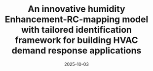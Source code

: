 ---
title: "An innovative humidity Enhancement-RC-mapping model with tailored identification framework for building HVAC demand response applications"
date: 2025-10-03
authors: ["Huilong Wang", "Zhuoyue Tan", "Jinhan Mo", "Maomao Hu", "Ying Ji", "Cheng Fan"]
publication_types: ["2"]
featured: false
publication: "*Energy*"
doi: "https://doi.org/10.1016/j.energy.2025.138772"
---